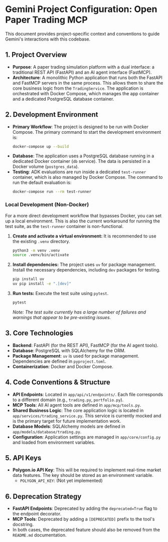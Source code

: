 # Gemini Project Configuration: Open Paper Trading MCP

This document provides project-specific context and conventions to guide Gemini's interactions with this codebase.

## 1. Project Overview

-   **Purpose**: A paper trading simulation platform with a dual interface: a traditional REST API (FastAPI) and an AI agent interface (FastMCP).
-   **Architecture**: A monolithic Python application that runs both the FastAPI and FastMCP servers in the same process. This allows them to share the core business logic from the `TradingService`. The application is orchestrated with Docker Compose, which manages the app container and a dedicated PostgreSQL database container.





## 2. Development Environment

-   **Primary Workflow**: The project is designed to be run with Docker Compose. The primary command to start the development environment is:
    ```bash
    docker-compose up --build
    ```
-   **Database**: The application uses a PostgreSQL database running in a dedicated Docker container (`db` service). The data is persisted in a Docker volume (`postgres_data`).
-   **Testing**: ADK evaluations are run inside a dedicated `test-runner` container, which is also managed by Docker Compose. The command to run the default evaluation is:
    ```bash
    docker-compose run --rm test-runner
    ```

### Local Development (Non-Docker)

For a more direct development workflow that bypasses Docker, you can set up a local environment. This is also the current workaround for running the test suite, as the `test-runner` container is non-functional.

1.  **Create and activate a virtual environment:**
    It is recommended to use the existing `.venv` directory.
    ```bash
    python3 -m venv .venv
    source .venv/bin/activate
    ```

2.  **Install dependencies:**
    The project uses `uv` for package management. Install the necessary dependencies, including `dev` packages for testing.
    ```bash
    pip install uv
    uv pip install -e ".[dev]"
    ```

3.  **Run tests:**
    Execute the test suite using `pytest`.
    ```bash
    pytest
    ```
    *Note: The test suite currently has a large number of failures and warnings that appear to be pre-existing issues.*


## 3. Core Technologies

-   **Backend**: FastAPI (for the REST API), FastMCP (for the AI agent tools).
-   **Database**: PostgreSQL with SQLAlchemy for the ORM.
-   **Package Management**: `uv` is used for package management. Dependencies are defined in `pyproject.toml`.
-   **Containerization**: Docker and Docker Compose.

## 4. Code Conventions & Structure

-   **API Endpoints**: Located in `app/api/v1/endpoints/`. Each file corresponds to a different domain (e.g., `trading.py`, `portfolio.py`).
-   **MCP Tools**: All AI agent tools are defined in `app/mcp/tools.py`.
-   **Shared Business Logic**: The core application logic is located in `app/services/trading_service.py`. This service is currently mocked and is the primary target for future implementation work.
-   **Database Models**: SQLAlchemy models are defined in `app/models/database/trading.py`.
-   **Configuration**: Application settings are managed in `app/core/config.py` and loaded from environment variables.

## 5. API Keys

-   **Polygon.io API Key**: This will be required to implement real-time market data features. The key should be stored as an environment variable.
    -   `POLYGON_API_KEY`: (Not yet implemented)

## 6. Deprecation Strategy

-   **FastAPI Endpoints**: Deprecated by adding the `deprecated=True` flag to the endpoint decorator.
-   **MCP Tools**: Deprecated by adding a `[DEPRECATED]` prefix to the tool's docstring.
-   In both cases, the deprecated feature should also be removed from the `README.md` documentation.
